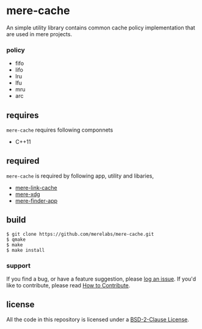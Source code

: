 # mere-cache
An simple utility library contains common cache policy implementation that are used in mere projects. 

### policy
- fifo
- lifo
- lru
- lfu
- mru
- arc

## requires
`mere-cache` requires following componnets
- C++11 

## required
`mere-cache` is required by following app, utility and libaries,
- [mere-link-cache](https://github.com/merelabs/mere-link-cache)
- [mere-xdg](https://github.com/merelabs/mere-xdg)
- [mere-finder-app](https://github.com/merelabs/mere-finder-app)

## build ##
```
$ git clone https://github.com/merelabs/mere-cache.git
$ qmake
$ make
$ make install
```

### support
If you find a bug, or have a feature suggestion, please [log an issue](https://github.com/merelabs/mere-cache/issues). If you'd like to
contribute, please read [How to Contribute](CONTRIBUTING.md).

## license ##
All the code in this repository is licensed under a [BSD-2-Clause License](LICENSE).
